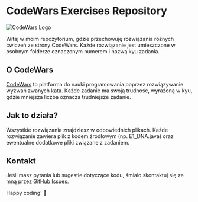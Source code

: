 # CodeWars Exercises Repository

![CodeWars Logo](https://www.codewars.com/packs/assets/logo.f607a0fb.svg)

Witaj w moim repozytorium, gdzie przechowuję rozwiązania różnych ćwiczeń ze strony CodeWars. Każde rozwiązanie jest umieszczone w osobnym folderze oznaczonym numerem i nazwą kyu zadania.

## O CodeWars

[CodeWars](https://www.codewars.com/) to platforma do nauki programowania poprzez rozwiązywanie wyzwań zwanych kata. Każde zadanie ma swoją trudność, wyrażoną w kyu, gdzie mniejsza liczba oznacza trudniejsze zadanie.

## Jak to działa?

Wszystkie rozwiązania znajdziesz w odpowiednich plikach. Każde rozwiązanie zawiera plik z kodem źródłowym (np. E1_DNA.java) oraz ewentualne dodatkowe pliki związane z zadaniem.

## Kontakt

Jeśli masz pytania lub sugestie dotyczące kodu, śmiało skontaktuj się ze mną przez [GitHub Issues](https://github.com/djcebul/CodeWars/issues).

Happy coding! 🚀
